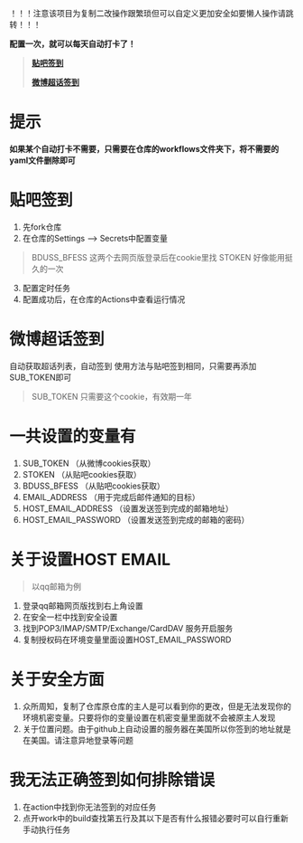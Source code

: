 ！！！注意该项目为复制二改操作跟繁琐但可以自定义更加安全如要懒人操作请跳转！！！


**配置一次，就可以每天自动打卡了！**
> 
> **[贴吧签到](#贴吧签到)**
> 
> **[微博超话签到](#微博超话签到)**

# 提示
**如果某个自动打卡不需要，只需要在仓库的workflows文件夹下，将不需要的yaml文件删除即可**

# 贴吧签到

1. 先fork仓库
2. 在仓库的Settings --> Secrets中配置变量
> BDUSS_BFESS 这两个去网页版登录后在cookie里找
> STOKEN      好像能用挺久的一次
3. 配置定时任务
4. 配置成功后，在仓库的Actions中查看运行情况

# 微博超话签到  
   自动获取超话列表，自动签到
   使用方法与贴吧签到相同，只需要再添加SUB_TOKEN即可
> SUB_TOKEN 只需要这个cookie，有效期一年


# 一共设置的变量有
1. SUB_TOKEN （从微博cookies获取）
2. STOKEN （从贴吧cookies获取）
3. BDUSS_BFESS （从贴吧cookies获取）
4. EMAIL_ADDRESS （用于完成后邮件通知的目标）
5. HOST_EMAIL_ADDRESS （设置发送签到完成的邮箱地址）
6. HOST_EMAIL_PASSWORD （设置发送签到完成的邮箱的密码）


# 关于设置HOST EMAIL
>以qq邮箱为例
1. 登录qq邮箱网页版找到右上角设置
2. 在安全一栏中找到安全设置
3. 找到POP3/IMAP/SMTP/Exchange/CardDAV 服务开启服务
4. 复制授权码在环境变量里面设置HOST_EMAIL_PASSWORD

# 关于安全方面
1. 众所周知，复制了仓库原仓库的主人是可以看到你的更改，但是无法发现你的环境机密变量。只要将你的变量设置在机密变量里面就不会被原主人发现
2. 关于位置问题。由于github上自动设置的服务器在美国所以你签到的地址就是在美国。请注意异地登录等问题

# 我无法正确签到如何排除错误
1. 在action中找到你无法签到的对应任务
2. 点开work中的build查找第五行及其以下是否有什么报错必要时可以自行重新手动执行任务
